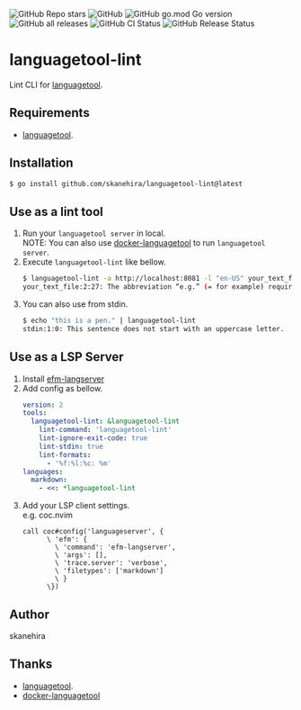 ![GitHub Repo stars](https://img.shields.io/github/stars/skanehira/languagetool-lint?style=social)
![GitHub](https://img.shields.io/github/license/skanehira/languagetool-lint)
![GitHub go.mod Go version](https://img.shields.io/github/go-mod/go-version/skanehira/languagetool-lint)
![GitHub all releases](https://img.shields.io/github/downloads/skanehira/languagetool-lint/total)
![GitHub CI Status](https://img.shields.io/github/workflow/status/skanehira/languagetool-lint/ci?label=CI)
![GitHub Release Status](https://img.shields.io/github/workflow/status/skanehira/languagetool-lint/Release?label=release)

# languagetool-lint
Lint CLI for [languagetool](https://github.com/languagetool-org/languagetool).

## Requirements
- [languagetool](https://github.com/languagetool-org/languagetool).

## Installation

```sh
$ go install github.com/skanehira/languagetool-lint@latest
```

## Use as a lint tool
1. Run your `languagetool server` in local.  
   NOTE: You can also use [docker-languagetool](https://github.com/Erikvl87/docker-languagetool) to run `languagetool server`.
2. Execute `languagetool-lint` like bellow.
   ```sh
   $ languagetool-lint -a http://localhost:8081 -l "en-US" your_text_file
   your_text_file:2:27: The abbreviation “e.g.” (= for example) requires two periods.
   ```
3. You can also use from stdin.
   ```sh
   $ echo "this is a pen." | languagetool-lint
   stdin:1:0: This sentence does not start with an uppercase letter.
   ```

## Use as a LSP Server
1. Install [efm-langserver](https://github.com/mattn/efm-langserver)
2. Add config as bellow.
   ```yaml
   version: 2
   tools:
     languagetool-lint: &languagetool-lint
       lint-command: 'languagetool-lint'
       lint-ignore-exit-code: true
       lint-stdin: true
       lint-formats:
         - '%f:%l:%c: %m'
   languages:
     markdown:
       - <<: *languagetool-lint
   ```
3. Add your LSP client settings.  
   e.g. coc.nvim
   ```
   call coc#config('languageserver', {
         \ 'efm': {
           \ 'command': 'efm-langserver',
           \ 'args': [],
           \ 'trace.server': 'verbose',
           \ 'filetypes': ['markdown']
           \ }
         \})
   ```

## Author
skanehira

## Thanks
- [languagetool](https://github.com/languagetool-org/languagetool).
- [docker-languagetool](https://github.com/Erikvl87/docker-languagetool)

